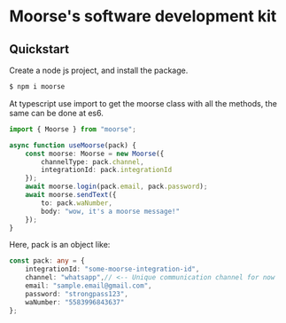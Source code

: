 # Moorse's software development kit

## Quickstart

Create a node js project, and install the package.

```bash
$ npm i moorse
```

At typescript use import to get the moorse class with all the methods, the same can be done at es6.

```typescript
import { Moorse } from "moorse";

async function useMoorse(pack) {
    const moorse: Moorse = new Moorse({
        channelType: pack.channel,
        integrationId: pack.integrationId
    });
    await moorse.login(pack.email, pack.password);
    await moorse.sendText({
        to: pack.waNumber,
        body: "wow, it's a moorse message!"
    });
}
```

Here, pack is an object like: 

```typescript
const pack: any = {
    integrationId: "some-moorse-integration-id",
    channel: "whatsapp",// <-- Unique communication channel for now
    email: "sample.email@gmail.com",
    password: "strongpass123",
    waNumber: "5583996843637"
};
```